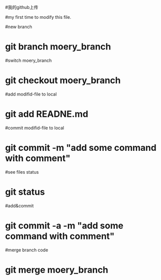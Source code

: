 #我的github上传

#my first time to modify this file.

#new branch
# git branch moery_branch

#switch moery_branch
# git checkout moery_branch

#add modifid-file to local
# git add READNE.md

#commit modifid-file to local
# git commit -m "add some command with comment"

#see files status
# git status

#add&commit
# git commit -a -m "add some command with comment"

#merge branch code
# git merge moery_branch